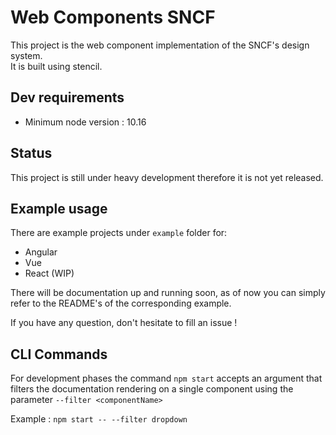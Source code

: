 # Web Components SNCF 
This project is the web component implementation of the SNCF's design system.  
It is built using stencil.

## Dev requirements

- Minimum node version : 10.16

## Status
This project is still under heavy development therefore it is not yet released.

## Example usage
There are example projects under `example` folder for:
- Angular
- Vue
- React (WIP)

There will be documentation up and running soon, as of now you can simply refer to the README's of the corresponding example.

If you have any question, don't hesitate to fill an issue !

## CLI Commands

For development phases the command `npm start` accepts an argument that filters the documentation rendering on a single component using the parameter `--filter <componentName>`

Example : `npm start -- --filter dropdown`
